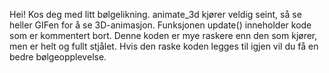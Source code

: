 Hei!
Kos deg med litt bølgelikning.
animate_3d kjører veldig seint, så se heller GIFen for å se 3D-animasjon.
Funksjonen update() inneholder kode som er kommentert bort. Denne koden er mye raskere enn den som kjører,
men er helt og fullt stjålet. Hvis den raske koden legges til igjen vil du få en bedre bølgeopplevelse.